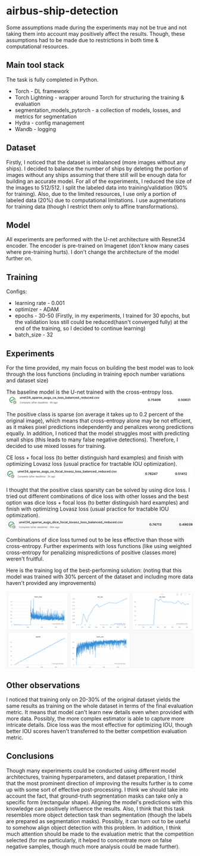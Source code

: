 # airbus-ship-detection

Some assumptions made during the experiments may not be true and not taking them into account may positively affect the results. Though, these assumptions had to be made due to restrictions in both time & computational resources.


## Main tool stack

The task is fully completed in Python.

* Torch - DL framework
* Torch Lightning - wrapper around Torch for structuring the training & evaluation
* segmentation_models_pytorch - a collection of models, losses, and metrics for segmentation
* Hydra - config management
* Wandb - logging

## Dataset

Firstly, I noticed that the dataset is imbalanced (more images without any ships). I decided to balance the number of ships by deleting the portion of images without any ships assuming that there still will be enough data for building an accurate model.
For all of the experiments, I reduced the size of the images to 512/512. I split the labeled data into training/validation (90% for training). Also, due to the limited resources, I use only a portion of labeled data (20%) due to computational limitations.
I use augmentations for training data (though I restrict them only to affine transformations).

## Model
All experiments are performed with the U-net architecture with Resnet34 encoder. The encoder is pre-trained on Imagenet (don't know many cases where pre-training hurts).
I don't change the architecture of the model further on.

## Training

Configs:

* learning rate - 0.001
* optimizer - ADAM
* epochs - 30-50 (Firstly, in my experiments, I trained for 30 epochs, but the validation loss still could be reduced(hasn't converged fully) at the end of the training, so I decided to continue learning)
* batch_size - 32

## Experiments
For the time provided, my main focus on building the best model was to look through the loss functions (including in training epoch number variations and dataset size)

The baseline model is the U-net trained with the cross-entropy loss. 
![alt](baseline_sparse_augs_unet34_ce_balanced_reduced.png)

The positive class is sparse (on average it takes up to 0.2 percent of the original image), which means that cross-entropy alone may be not efficient, as it makes pixel predictions independently and
penalizes wrong predictions equally. In addition, I noticed that the model struggles most with predicting small ships (this leads to many false negative detections). Therefore, I decided to use mixed losses for training.

CE loss + focal loss (to better distinguish hard examples) and finish with optimizing Lovasz loss (usual practice for tractable IOU optimization).
![alt](unet34_sparse_augs_ce_focal_lovasz_loss_balanced_reduced.png)

I thought that the positive class sparsity can be solved by using dice loss. I tried out different combinations of dice loss with other losses and the best option was
dice loss + focal loss (to better distinguish hard examples) and finish with optimizing Lovasz loss (usual practice for tractable IOU optimization).
![alt](unet34_sparse_augs_dice_focal_lovasz_loss_balanced_reduced.png)


Combinations of dice loss turned out to be less effective than those with cross-entropy. Further experiments with loss functions (like using weighted cross-entropy for penalizing mispredictions of positive classes more) weren't fruitful.

Here is the training log of the best-performing solution: (noting that this model was trained with 30% percent of the dataset and including more data haven't provided any improvements)

![alt](training.png)





## Other observations

I noticed that training only on 20-30% of the original dataset yields the same results as training on the whole dataset in terms of the final evaluation metric. It means that model can't learn new details even when provided with more data. Possibly, the more complex estimator is able to capture more intricate details.
Dice loss was the most effective for optimizing IOU, though better IOU scores haven't transferred to the better competition evaluation metric.


## Conclusions
Though many experiments could be conducted using different model architectures, training hyperparameters, and dataset preparation, I think that the most prominent direction of improving 
the results further is to come up with some sort of effective post-processing. I think we should take into account the fact, that ground-truth segmentation masks can take only a specific form (rectangular shape).
Aligning the model's predictions with this knowledge can positively influence the results. Also, I think that this task resembles more object detection task than segmentation (though the labels are prepared as segmentation masks). Possibly, it can turn out to be useful to somehow align object detection with this problem.
In addition, I think much attention should be made to the evaluation metric that the competition selected (for me particularly, it helped to concentrate more on false negative samples, though much more analysis could be made further).





